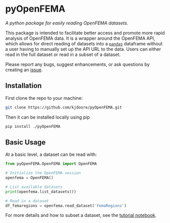# pyOpenFEMA
*A python package for easily reading OpenFEMA datasets.*

This package is intended to facilitate better access and promote more rapid analysis of OpenFEMA data.
It is a wrapper around the OpenFEMA API, which allows for direct reading of datasets into a [`pandas`](https://pandas.pydata.org/pandas-docs/stable/index.html) dataframe without a user having to manually set up the API URL to the data.
Users can either read in the full dataset or read in a subset of a dataset.

Please report any bugs, suggest enhancements, or ask questions by creating an [issue](https://github.com/kjdoore/pyOpenFEMA/issues).
  
## Installation
First clone the repo to your machine:
```sh
git clone https://github.com/kjdoore/pyOpenFEMA.git
```
Then it can be installed locally using pip
```sh
pip install ./pyOpenFEMA
```

## Basic Usage
At a basic level, a dataset can be read with:

```python
from pyOpenFEMA.OpenFEMA import OpenFEMA

# Initialize the OpenFEMA session
openfema = OpenFEMA()

# List available datasets
print(openfema.list_datasets())

# Read in a dataset
df_femaregions = openfema.read_dataset('FemaRegions')
```

For more details and how to subset a dataset, see the [tutorial notebook](https://github.com/kjdoore/pyOpenFEMA/blob/main/examples/tutorial.ipynb).
